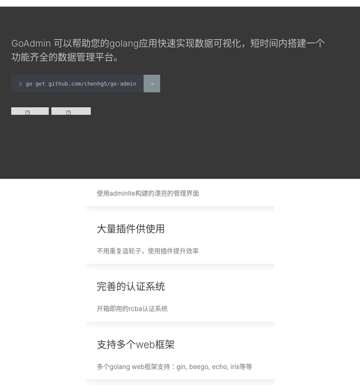 <!--
title: 
layout: IndexLayout
visible: true
logo: https://ws2.sinaimg.cn/large/006tNc79ly1ftvqf8qeddj31bz07e40e.jpg
-->

<style>
body, html { background: #fff; }
.markdown{ padding: 0 20px; }
.jumbotron {
  position: absolute;
  background-color: #383838;
  top: 56px;
  left: 0;
  right: 0;
  padding-top: 80px;
  min-height: 380px;
  color: #c1c1c1;
}
.jumbotron-block { min-height: 400px; }
.jumbotron-warpper {
  max-width: 1200px;
  padding: 0 30px;
  margin: 0 auto;
}
.jumbotron-title {
  font-size: 30px;
  font-weight: bold;
  padding-bottom: 20px;
}
.jumbotron-des {
  font-size: 1.55rem;
  line-height: 1.5;
  font-weight: 300;
  margin-bottom: 30px;
  font-family: -apple-system,BlinkMacSystemFont,"Segoe UI",Roboto,"Helvetica Neue",Arial,sans-serif,"Apple Color Emoji","Segoe UI Emoji","Segoe UI Symbol";
}
.jumbotron .jumbotron-btn {
  display: inline-block;
  color: #333;
  font-weight: 400;
  text-align: center;
  white-space: nowrap;
  vertical-align: middle;
  user-select: none;
  background-color: #fff;
  padding: .375rem .75rem;
  font-size: 1rem;
  line-height: 1.5;
  border-radius: .25rem;
  transition: color .15s ease-in-out,background-color .15s ease-in-out,border-color .15s ease-in-out,box-shadow .15s ease-in-out;
}
.jumbotron-btn:hover {
  background-color: #bbb;
  color: #333;
}
.jumbotron-btn:focus {
  outline: 0;
  box-shadow: 0 0 0 0.2rem rgba(255, 255, 255, 0.25);
}
.banner-start-command {
    background: #3a4046;
    font-family: Source Code Pro,Monaco,Menlo,Consolas,monospace;
    padding: 15px 20px;
    font-size: 0.9rem;
}
.banner-start-link {
    background: #859096;
    padding: 15px;
    text-decoration: none;
    -webkit-transition: .2s;
    transition: .2s;
    font-size: 0.9rem;
    margin-left: -7px;
    color: #c7d6d6 !important;
}
.banner-start-command:before {
    content: "$";
    opacity: .5;
    padding-right: 10px;    
}
.font-weight-light {
    font-weight: 300!important;
}
.callout.minimal .callout-title {
    color: #444;
    font-weight: 300;
    font-size: 26px;
    margin: 0 0 30px;
    padding-top: 10px;
    -webkit-box-flex: 1;
    -ms-flex: 1;
    flex: 1;
}
.callout.minimal p {
    color: #777;
    font-size: 17px;
}
.callout.minimal p, .callout.pop p {
    line-height: 1.6;
    margin: 0;
    -webkit-font-smoothing: antialiased;
}
.callout.minimal {
    box-shadow: 0 10px 40px 0 rgba(62,57,107,.07), 0 2px 9px 0 rgba(62,57,107,.06);
    border-radius: 4px;
    padding: 15px 30px 20px;
    transition: all .2s ease;
}

.callout {
    display: block;
    margin-bottom: 15px;
    background: #fff;
    min-width: 100%;
}
.callout-icon.text-primary.py-2 {
  text-align: center;
}
</style>
<div class="jumbotron">
  <div class="jumbotron-warpper">
    <div class="jumbotron-des">GoAdmin 可以帮助您的golang应用快速实现数据可视化，短时间内搭建一个<br>功能齐全的数据管理平台。</div>
    <!-- <a class="jumbotron-btn" href="#/introduce/init-project">快速开始</a> -->
    <div class="jumbotron-des">
      <span class="banner-start-command d-inline-block font-weight-light">go get github.com/chenhg5/go-admin</span>
      <a class="banner-start-link text-white d-inline-block" href="#/introduce/install">-></a>
    </div>
    <div class="jumbotron-des" style="margin-top: 40px;">
      <iframe src="https://ghbtns.com/github-btn.html?user=chenhg5&amp;repo=go-admin&amp;type=star&amp;count=true" frameborder="0" scrolling="0" width="100px" height="20px"></iframe>
      <iframe src="https://ghbtns.com/github-btn.html?user=chenhg5&amp;repo=go-admin&amp;type=fork&amp;count=true" frameborder="0" scrolling="0" width="105px" height="20px"></iframe>
    </div>
  </div>
</div>
<div class="jumbotron-block"> </div>

<section class="hero gray">
    <div class="ui container">
        <div class="ui equal width stackable doubling grid">
            <div class="column d-flex align-items-stretch">
                <div class="callout minimal text-center">
                    <div class="callout-icon text-primary py-2"><i class="disabled camera retro icon" style="font-size: 5rem;"></i></div>
                    <div class="callout-head">
                        <div class="callout-title">漂亮的管理界面</div>
                    </div>
                    <p>使用adminlte构建的漂亮的管理界面</p>
                </div>
            </div>
            <div class="column d-flex align-items-stretch">
                <div class="callout minimal text-center">
                    <div class="callout-icon text-primary py-2"><i class="disabled plug icon" style="font-size: 5rem;"></i></div>
                    <div class="callout-head">
                        <div class="callout-title">大量插件供使用</div>
                    </div>
                    <p>不用重复造轮子，使用插件提升效率</p>
                </div>
            </div>
            <div class="column d-flex align-items-stretch">
                <div class="callout minimal text-center">
                    <div class="callout-icon text-primary py-2"><i class="disabled users icon" style="font-size: 5rem;"></i></div>
                    <div class="callout-head">
                        <div class="callout-title">完善的认证系统</div>
                    </div>
                    <p>开箱即用的rcba认证系统</p>
                </div>
            </div>
            <div class="column d-flex align-items-stretch">
                <div class="callout minimal text-center">
                    <div class="callout-icon text-primary py-2"><i class="disabled handshake outline icon" style="font-size: 5rem;"></i></div>
                    <div class="callout-head">
                        <div class="callout-title">支持多个web框架</div>
                    </div>
                    <p>多个golang web框架支持：gin, beego, echo, iris等等</p>
                </div>
            </div>
        </div>
    </div>
</section>

